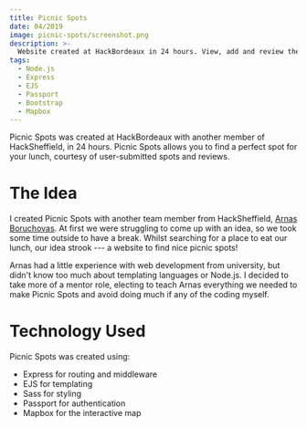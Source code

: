 ```yaml
---
title: Picnic Spots
date: 04/2019
image: picnic-spots/screenshot.png
description: >-
  Website created at HackBordeaux in 24 hours. View, add and review the best places to eat your tuna sweetcorn sandwiches.
tags:
  - Node.js
  - Express
  - EJS
  - Passport
  - Bootstrap
  - Mapbox
---
```


Picnic Spots was created at HackBordeaux with another member of HackSheffield, in 24 hours. Picnic Spots allows you to find a perfect spot for your lunch, courtesy of user-submitted spots and reviews.

<lazy-image src="picnic-spots/screenshot.png" alt="Screenshot of Picnic Spots, showing a map with locations and ratings" />

# The Idea

I created Picnic Spots with another team member from HackSheffield, [Arnas Boruchovas](https://arnas.codes). At first we were struggling to come up with an idea, so we took some time outside to have a break. Whilst searching for a place to eat our lunch, our idea strook --- a website to find nice picnic spots!

Arnas had a little experience with web development from university, but didn't know too much about templating languages or Node.js. I decided to take more of a mentor role, electing to teach Arnas everything we needed to make Picnic Spots and avoid doing much if any of the coding myself.

# Technology Used

Picnic Spots was created using:

- Express for routing and middleware
- EJS for templating
- Sass for styling
- Passport for authentication
- Mapbox for the interactive map

